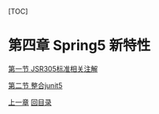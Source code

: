 [TOC]

# 第四章 Spring5 新特性

[第一节 JSR305标准相关注解](verse01.html)

[第二节 整合junit5](verse02.html)



[上一章](../chapter03/index.html) [回目录](../index.html)